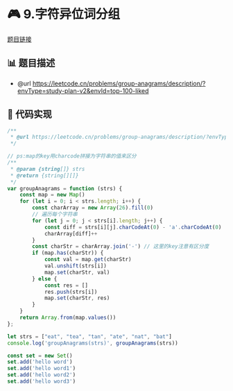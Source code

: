 # 🎮 9.字符异位词分组

[题目链接](https://leetcode.cn/problems/group-anagrams/description/?envType=study-plan-v2&envId=top-100-liked)

## 📊 题目描述
* @url https://leetcode.cn/problems/group-anagrams/description/?envType=study-plan-v2&envId=top-100-liked

## 📎 代码实现
```typescript
/**
 * @url https://leetcode.cn/problems/group-anagrams/description/?envType=study-plan-v2&envId=top-100-liked
 */

// ps:map的key用charcode拼接为字符串的值来区分
/**
 * @param {string[]} strs
 * @return {string[][]}
 */
var groupAnagrams = function (strs) {
    const map = new Map()
    for (let i = 0; i < strs.length; i++) {
        const charArray = new Array(26).fill(0)
        // 遍历每个字符串
        for (let j = 0; j < strs[i].length; j++) {
            const diff = strs[i][j].charCodeAt(0) - 'a'.charCodeAt(0)
            charArray[diff]++
        }
        const charStr = charArray.join('-') // 这里的key注意有区分度
        if (map.has(charStr)) {
            const val = map.get(charStr)
            val.unshift(strs[i])
            map.set(charStr, val)
        } else {
            const res = []
            res.push(strs[i])
            map.set(charStr, res)
        }
    }
    return Array.from(map.values())
};

let strs = ["eat", "tea", "tan", "ate", "nat", "bat"]
console.log('groupAnagrams(strs)', groupAnagrams(strs))

const set = new Set()
set.add('hello word')
set.add('hello word1')
set.add('hello word2')
set.add('hello word3')
```
